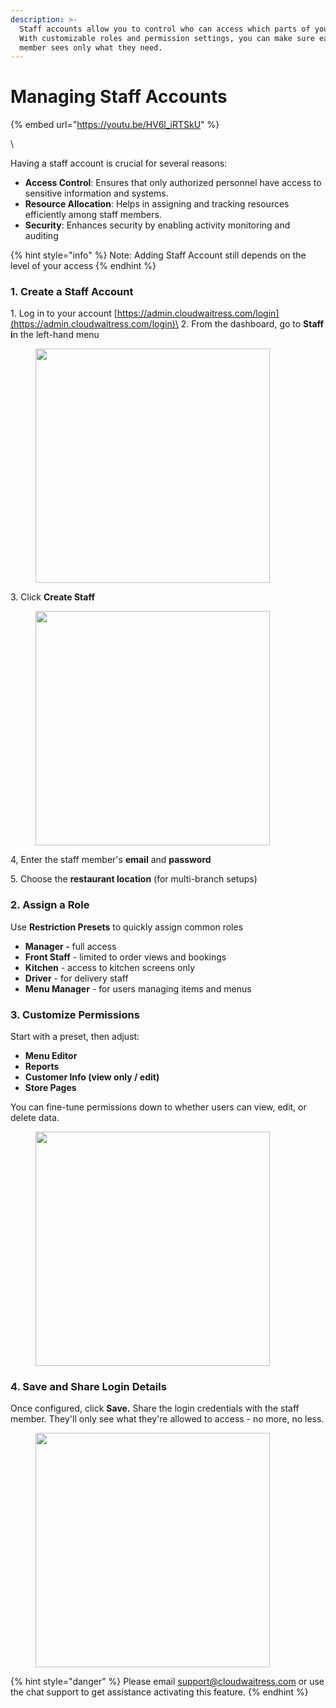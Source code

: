 ```yaml
---
description: >-
  Staff accounts allow you to control who can access which parts of your system.
  With customizable roles and permission settings, you can make sure each team
  member sees only what they need.
---
```


# Managing Staff Accounts



{% embed url="https://youtu.be/HV6l_iRTSkU" %}

\


Having a staff account is crucial for several reasons:

* **Access Control**: Ensures that only authorized personnel have access to sensitive information and systems.
* **Resource Allocation**: Helps in assigning and tracking resources efficiently among staff members.
* **Security**: Enhances security by enabling activity monitoring and auditing

{% hint style="info" %}
Note: Adding Staff  Account still depends on the level of your access
{% endhint %}

### 1. Create a Staff Account

&#x20;      1\.  Log in to your account [https://admin.cloudwaitress.com/login](https://admin.cloudwaitress.com/login)\
&#x20;      2\. From the dashboard, go to **Staff i**n the left-hand menu

<figure><img src="../.gitbook/assets/Screenshot 2025-03-12 at 12.35.24 PM (1).png" alt="" width="375"><figcaption></figcaption></figure>

&#x20;      3\. Click **Create Staff**

<figure><img src="../.gitbook/assets/Screenshot 2025-03-12 at 12.53.29 PM.png" alt="" width="375"><figcaption></figcaption></figure>

&#x20;      4, Enter the staff member's **email** and **password**

&#x20;      5\. Choose the **restaurant location** (for multi-branch setups)

### 2. Assign a Role

Use **Restriction Presets** to quickly assign common roles

* **Manager -** full access
* **Front Staff** - limited to order views and bookings
* **Kitchen** - access to kitchen screens only
* **Driver** - for delivery staff
* **Menu Manager** - for users managing items and menus

### 3. Customize Permissions

Start with a preset, then adjust:

* **Menu Editor**
* **Reports**
* **Customer Info (view only / edit)**
* **Store Pages**

You can fine-tune permissions down to whether users can view, edit, or delete data.&#x20;

<figure><img src="../.gitbook/assets/Screenshot 2025-03-12 at 1.00.55 PM.png" alt="" width="375"><figcaption></figcaption></figure>

### 4. Save and Share Login Details

Once configured, click **Save.** Share the login credentials with the staff member. They'll only see what they're allowed to access - no more, no less.&#x20;

<figure><img src="../.gitbook/assets/Screenshot 2025-03-12 at 1.02.59 PM.png" alt="" width="375"><figcaption></figcaption></figure>











{% hint style="danger" %}
Please email [support@cloudwaitress.com](mailto:support@cloudwaitress.com) or use the chat support to get assistance activating this feature.
{% endhint %}
